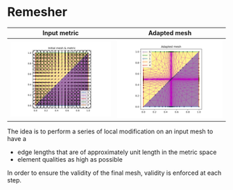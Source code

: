 # Remesher

Input metric                 |  Adapted mesh
:---------------------------:|:-------------------------:
![metric](images/metric.svg) |  ![adapted mesh](images/adapted.svg)

The idea is to perform a series of local modification on an input mesh to have a 
- edge lengths that are of approximately unit length in the metric space
- element qualities as high as possible

In order to ensure the validity of the final mesh, validity is enforced at each step.
